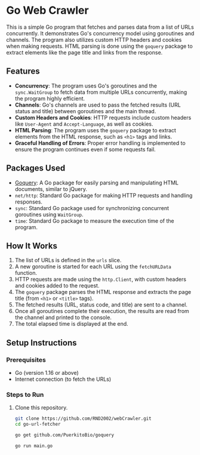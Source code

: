 # Go Web Crawler

This is a simple Go program that fetches and parses data from a list of URLs concurrently. It demonstrates Go's concurrency model using goroutines and channels. The program also utilizes custom HTTP headers and cookies when making requests. HTML parsing is done using the `goquery` package to extract elements like the page title and links from the response.

## Features

- **Concurrency**: The program uses Go's goroutines and the `sync.WaitGroup` to fetch data from multiple URLs concurrently, making the program highly efficient.
- **Channels**: Go's channels are used to pass the fetched results (URL status and title) between goroutines and the main thread.
- **Custom Headers and Cookies**: HTTP requests include custom headers like `User-Agent` and `Accept-Language`, as well as cookies.
- **HTML Parsing**: The program uses the `goquery` package to extract elements from the HTML response, such as `<h1>` tags and links.
- **Graceful Handling of Errors**: Proper error handling is implemented to ensure the program continues even if some requests fail.

## Packages Used

- [Goquery](https://github.com/PuerkitoBio/goquery): A Go package for easily parsing and manipulating HTML documents, similar to jQuery.
- `net/http`: Standard Go package for making HTTP requests and handling responses.
- `sync`: Standard Go package used for synchronizing concurrent goroutines using `WaitGroup`.
- `time`: Standard Go package to measure the execution time of the program.

## How It Works

1. The list of URLs is defined in the `urls` slice.
2. A new goroutine is started for each URL using the `fetchURLData` function.
3. HTTP requests are made using the `http.Client`, with custom headers and cookies added to the request.
4. The `goquery` package parses the HTML response and extracts the page title (from `<h1>` or `<title>` tags).
5. The fetched results (URL, status code, and title) are sent to a channel.
6. Once all goroutines complete their execution, the results are read from the channel and printed to the console.
7. The total elapsed time is displayed at the end.

## Setup Instructions

### Prerequisites

- Go (version 1.16 or above)
- Internet connection (to fetch the URLs)

### Steps to Run

1. Clone this repository.
   
   ```bash
   git clone https://github.com/RND2002/webCrawler.git
   cd go-url-fetcher

   go get github.com/PuerkitoBio/goquery

   go run main.go

